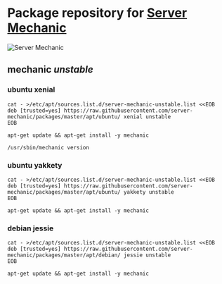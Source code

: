 # Package repository for [Server Mechanic](https://github.com/server-mechanic/mechanic)

![Server Mechanic](https://server-mechanic.github.io/website/images/mechanic.png "Server Mechanic")

## mechanic *unstable*

### ubuntu xenial

```
cat - >/etc/apt/sources.list.d/server-mechanic-unstable.list <<EOB
deb [trusted=yes] https://raw.githubusercontent.com/server-mechanic/packages/master/apt/ubuntu/ xenial unstable
EOB

apt-get update && apt-get install -y mechanic

/usr/sbin/mechanic version
```

### ubuntu yakkety

```
cat - >/etc/apt/sources.list.d/server-mechanic-unstable.list <<EOB
deb [trusted=yes] https://raw.githubusercontent.com/server-mechanic/packages/master/apt/ubuntu/ yakkety unstable
EOB

apt-get update && apt-get install -y mechanic
```

### debian jessie

```
cat - >/etc/apt/sources.list.d/server-mechanic-unstable.list <<EOB
deb [trusted=yes] https://raw.githubusercontent.com/server-mechanic/packages/master/apt/debian/ jessie unstable
EOB

apt-get update && apt-get install -y mechanic
```
